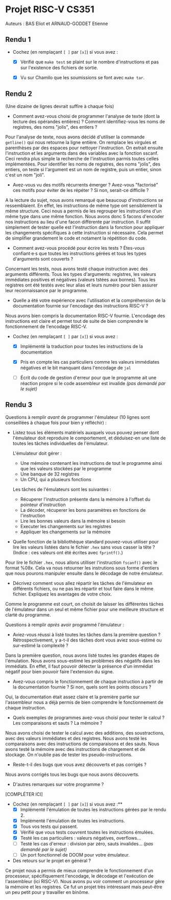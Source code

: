 # Projet RISC-V CS351

Auteurs : BAS Eliot et ARNAUD-GODDET Etienne

## Rendu 1

* Cochez (en remplaçant `[ ]` par `[x]`) si vous avez :
  - [x] Vérifié que `make test` se plaint sur le nombre d'instructions et pas
      sur l'existence des fichiers de sortie.
  - [x] Vu sur Chamilo que les soumissions se font avec `make tar`.


## Rendu 2

(Une dizaine de lignes devrait suffire à chaque fois)

* Comment avez-vous choisi de programmer l'analyse de texte (dont la lecture
des opérandes entières) ? Comment identifiez-vous les noms de registres, des noms "jolis", des entiers ?

Pour l'analyse de texte, nous avons décidé d'utiliser la commande `getline()` qui nous retourne la ligne entière. On remplace les virgules et parenthèses par des espaces pour nettoyer l'instruction. On extrait ensuite l'instruction et les arguments dans des variables avec la fonction sscanf. Ceci rendra plus simple la recherche de l'instruction parmis toutes celles implémentées. Pour identifier les noms de registres, des noms "jolis", des entiers, on teste si l'argument est un nom de registre, puis un entier, sinon c'est un nom "joli".


* Avez-vous vu des motifs récurrents émerger ? Avez-vous "factorisé" ces motifs
pour éviter de les répéter ? Si non, serait-ce difficile ?

A la lecture du sujet, nous avons remarqué que beaucoup d'instructions se ressemblaient. En effet, les instructions de même type ont sensiblement la même structure. Ceci nous a permis de les regrouper les instructions d'un même type dans une même fonction. Nous avons donc 5 facons d'encoder nos instructions au lieu d'une facon différente par instruction. Il suffit simplement de tester quelle est l'instruction dans la fonction pour appliquer les changements spécifiques à cette instruction si nécessaire. Cela permet de simplifier grandement le code et notament la répétition du code.

* Comment avez-vous procédé pour écrire les tests ? Étes-vous confiant·e·s que
toutes les instructions gérées et tous les types d'arguments sont couverts ?

Concernant les tests, nous avons testé chaque instruction avec des arguments différents. Tous les types d'arguments: registres, les valeurs immédiates positives et négatives (valeurs tstées aux bornes). Tous les registres ont été testés avec leur alias et leurs numéro pour bien assurer leur reconnaissance par le programme.

* Quelle a été votre expérience avec l'utilisation et la compréhension de la
documentation fournie sur l'encodage des instructions RISC-V ?

Nous avons bien compris la documentation RISC-V fournie. L'encodage des instructions est claire et permet tout de suite de bien comprendre le fonctionnement de l'encodage RISC-V.

* Cochez (en remplaçant `[ ]` par `[x]`) si vous avez :
  - [x] Implémenté la traduction pour toutes les instructions de la documentation
  - [x] Pris en compte les cas particuliers comme les valeurs immédiates négatives et le bit manquant dans l'encodage de `jal`
  - [ ] Écrit du code de gestion d'erreur pour que le programme ait une réaction propre si le code assembleur est invalide _(pas demandé par le sujet)_


## Rendu 3

Questions à remplir _avant_ de programmer l'émulateur (10 lignes sont conseillées à chaque fois pour bien y réfléchir) :

* Listez tous les éléments matériels auxquels vous pouvez penser dont l'émulateur doit reproduire le comportement, et déduisez-en une liste de toutes les tâches individuelles de l'émulateur.


  L'émulateur doit gérer :

  - Une mémoire contenant les instructions de tout le programme ainsi que les valeurs stockées par le programme
  - Une banque de 32 registres
  - Un CPU, qui a plusieurs fonctions
  
  Les tâches de l'émulateurs sont les suivantes :
    - Récuperer l'instruction présente dans la mémoire à l'offset du pointeur d'instruction
    - La décoder, récuperer les bons paramètres en fonctions de l'instruction
    - Lire les bonnes valeurs dans la mémoire si besoin
    - Executer les changements sur les registres
    - Appliquer les changements sur la mémoire


* Quelle fonction de la bibliothèque standard pouvez-vous utiliser pour lire les valeurs listées dans le fichier `.hex` sans vous casser la tête ? (Indice : ces valeurs ont été écrites avec `fprintf()`.)

Pour lire le fichier `.hex`, nous allons utilliser l'instruction `fscanf()` avec le format %08x. Cela va nous retourner les instrutions sous forme d'entiers que nous pourons manipuler ensuite dans le décodage de notre émulateur.

* Décrivez comment vous allez répartir les tâches de l'émulateur en différents fichiers, ou ne pas les répartir et tout faire dans le même fichier. Expliquez les avantages de votre choix.

Comme le programme est court, on choisit de laisser les différentes tâches de l'émulateur dans un seul et même fichier pour une meilleure structure et clarté du programme.

Questions à remplir _après_ avoir programmé l'émulateur :

* Aviez-vous réussi à listé toutes les tâches dans la première question ? Rétrospectivement, y a-t-il des tâches dont vous aviez sous-estimé ou sur-estimé la complexité ?

Dans la première question, nous avons listé toutes les grandes étapes de l'émulation. Nous avons sous-estimé les problèmes des négatifs dans les immédiats. En effet, il faut pouvoir détecter la présence d'un immédiat négatif pour bien pouvoir faire l'extension du signe.

* Avez-vous compris le fonctionnement de chaque instruction à partir de la
documentation fournie ? Si non, quels sont les points obscurs ?

Oui, la documentation était assez claire et la première partie sur l'assembleur nous a déjà permis de bien comprendre le fonctionnement de chaque instruction.

* Quels exemples de programmes avez-vous choisi pour tester le calcul ? Les
comparaisons et sauts ? La mémoire ?

Nous avons choisi de tester le calcul avec des additions, des soustractions, avec des valeurs immédiates et des registres. Nous avons testé les comparaisons avec des instructions de comparaisons et des sauts. Nous avons testé la mémoire avec des instructions de chargement et de stockage. On n'oublie pas de tester les pseudo-instructions.

* Reste-t-il des bugs que vous avez découverts et pas corrigés ?

Nous avons corrigés tous les bugs que nous avons découverts.

* D'autres remarques sur votre programme ?

[COMPLÉTER ICI]

* Cochez (en remplaçant `[ ]` par `[x]`) si vous avez :**
  - [x] Implémenté l'émulation de toutes les instructions gérées par le rendu 2.
  - [x] Implémenté l'émulation de toutes les instructions.
  - [x] Tous vos tests qui passent.
  - [x] Vérifié que vous tests couvrent toutes les instructions émulées.
  - [x] Testé les cas particuliers : valeurs négatives, overflows...
  - [ ] Testé les cas d'erreur : division par zéro, sauts invalides... _(pas demandé par le sujet)_
  - [ ] Un port fonctionnel de DOOM pour votre émulateur.

* Des retours sur le projet en général ?

Ce projet nous a permis de mieux comprendre le fonctionnement d'un processeur, spécifiquement l'encodage, le décodage et l'exécution de l'assembleur (ici RISC-V). Nous avons pu voir comment un processeur gère la mémoire et les registres.
Ce fut un projet très intéressant mais peut-être un peu petit pour y travailler en binôme.